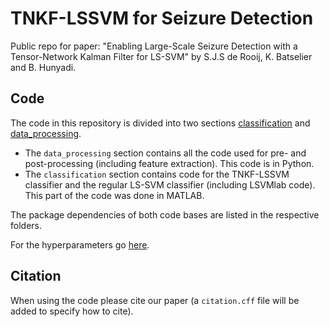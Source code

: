 # TNKF-LSSVM for Seizure Detection

Public repo for paper: "Enabling Large-Scale Seizure Detection with a Tensor-Network Kalman Filter for LS-SVM" by S.J.S de Rooij, K. Batselier and B. Hunyadi.

## Code
The code in this repository is divided into two sections [classification](classification/) and [data_processing](data_processing/). 
- The `data_processing` section contains all the code used for pre- and post-processing (including feature extraction). This code is in Python.
- The `classification` section contains code for the TNKF-LSSVM classifier and the regular LS-SVM classifier (including LSVMlab code). This part of the code was done in MATLAB. 

The package dependencies of both code bases are listed in the respective folders.

For the hyperparameters go [here](https://github.com/sderooij/tnkf_lssvm_seizure_detect/tree/main/classification#hyperparameters).


## Citation
When using the code please cite our paper (a `citation.cff` file will be added to specify how to cite).






